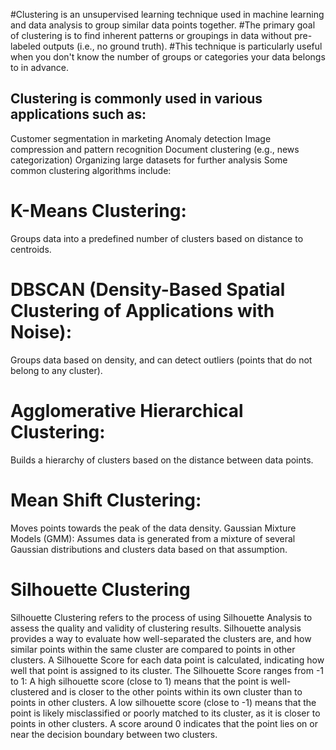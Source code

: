 #Clustering is an unsupervised learning technique used in machine learning and data analysis to group similar data points together.
#The primary goal of clustering is to find inherent patterns or groupings in data without pre-labeled outputs (i.e., no ground truth). 
#This technique is particularly useful when you don't know the number of groups or categories your data belongs to in advance.

## Clustering is commonly used in various applications such as:

Customer segmentation in marketing
Anomaly detection
Image compression and pattern recognition
Document clustering (e.g., news categorization)
Organizing large datasets for further analysis
Some common clustering algorithms include:

# K-Means Clustering:
Groups data into a predefined number of clusters based on distance to centroids.
# DBSCAN (Density-Based Spatial Clustering of Applications with Noise): 
Groups data based on density, and can detect outliers (points that do not belong to any cluster).
# Agglomerative Hierarchical Clustering: 
Builds a hierarchy of clusters based on the distance between data points.
# Mean Shift Clustering: 
Moves points towards the peak of the data density.
Gaussian Mixture Models (GMM): 
Assumes data is generated from a mixture of several Gaussian distributions and clusters data based on that assumption.
# Silhouette Clustering
Silhouette Clustering refers to the process of using Silhouette Analysis to assess the quality and validity of clustering results.
Silhouette analysis provides a way to evaluate how well-separated the clusters are, and how similar points within the same cluster are compared to points in other clusters.
A Silhouette Score for each data point is calculated, indicating how well that point is assigned to its cluster. The Silhouette Score ranges from -1 to 1:
A high silhouette score (close to 1) means that the point is well-clustered and is closer to the other points within its own cluster than to points in other clusters.
A low silhouette score (close to -1) means that the point is likely misclassified or poorly matched to its cluster, as it is closer to points in other clusters.
A score around 0 indicates that the point lies on or near the decision boundary between two clusters.
